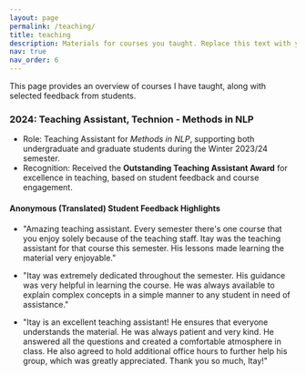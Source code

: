 ```yaml
---
layout: page
permalink: /teaching/
title: teaching
description: Materials for courses you taught. Replace this text with your description.
nav: true
nav_order: 6
---
```


This page provides an overview of courses I have taught, along with selected feedback from students.

### 2024: Teaching Assistant, Technion - Methods in NLP
- Role: Teaching Assistant for *Methods in NLP*, supporting both undergraduate and graduate students during the Winter 2023/24 semester.
- Recognition: Received the **Outstanding Teaching Assistant Award** for excellence in teaching, based on student feedback and course engagement.

#### Anonymous (Translated) Student Feedback Highlights

- "Amazing teaching assistant. Every semester there's one course that you enjoy solely because of the teaching staff. Itay was the teaching assistant for that course this semester. His lessons made learning the material very enjoyable."
  
- "Itay was extremely dedicated throughout the semester. His guidance was very helpful in learning the course. He was always available to explain complex concepts in a simple manner to any student in need of assistance."

- "Itay is an excellent teaching assistant! He ensures that everyone understands the material. He was always patient and very kind. He answered all the questions and created a comfortable atmosphere in class. He also agreed to hold additional office hours to further help his group, which was greatly appreciated. Thank you so much, Itay!"